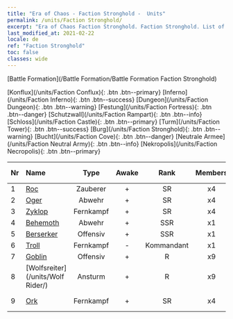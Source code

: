 ```yaml
---
title: "Era of Chaos - Faction Stronghold -  Units"
permalink: /units/Faction Stronghold/
excerpt: "Era of Chaos Faction Stronghold. Faction Stronghold. List of Faction in Era of Chaos"
last_modified_at: 2021-02-22
locale: de
ref: "Faction Stronghold"
toc: false
classes: wide
---
```

  [Battle Formation](/Battle Formation/Battle Formation Faction Stronghold)

 [Konflux](/units/Faction Conflux){: .btn .btn--primary} [Inferno](/units/Faction Inferno){: .btn .btn--success} [Dungeon](/units/Faction Dungeon){: .btn .btn--warning} [Festung](/units/Faction Fortress){: .btn .btn--danger} [Schutzwall](/units/Faction Rampart){: .btn .btn--info} [Schloss](/units/Faction Castle){: .btn .btn--primary} [Turm](/units/Faction Tower){: .btn .btn--success} [Burg](/units/Faction Stronghold){: .btn .btn--warning} [Bucht](/units/Faction Cove){: .btn .btn--danger} [Neutrale Armee](/units/Faction Neutral Army){: .btn .btn--info} [Nekropolis](/units/Faction Necropolis){: .btn .btn--primary} 

  | Nr |         Name        |   Type   | Awake |    Rank   |   Members     |  Stars  |  Attack  |     HP    | Awaken Name  |
  |:---|:--------------------|:--------:|:-----:|:---------:|:-------------:|:-------:|:--------:|:---------:|:-------------|
  | 1 | [Roc](/units/Roc/) | Zauberer | + | SR | x4 | <i class="fas fa-star"/><i class="fas fa-star"/> | 792.0 | 4978 |  Donnervogel  |
  | 2 | [Oger](/units/Ogre/) | Abwehr | + | SR | x4 | <i class="fas fa-star"/><i class="fas fa-star"/> | 107.6 | 2523 |  Ogermagier  |
  | 3 | [Zyklop](/units/Cyclops/) | Fernkampf | + | SR | x4 | <i class="fas fa-star"/><i class="fas fa-star"/> | 678.8 | 5091 |  Zyklopenkönig  |
  | 4 | [Behemoth](/units/Behemoth/) | Abwehr | + | SSR | x1 | <i class="fas fa-star"/><i class="fas fa-star"/><i class="fas fa-star"/> | 407.3 | 10182 |  Ur-Behemoth  |
  | 5 | [Berserker](/units/Berserker/) | Offensiv | + | SSR | x1 | <i class="fas fa-star"/><i class="fas fa-star"/><i class="fas fa-star"/> | 678.8 | 5317 |  Todesheuler  |
  | 6 | [Troll](/units/Troll/) | Fernkampf | - | Kommandant | x1 | <i class="fas fa-star"/><i class="fas fa-star"/><i class="fas fa-star"/> | 1018.3 | 9051 |   -   |
  | 7 | [Goblin](/units/Goblin/) | Offensiv | + | R | x9 | <i class="fas fa-star"/> | 82.7 | 761 |  Hobgoblin  |
  | 8 | [Wolfsreiter](/units/Wolf Rider/) | Ansturm | + | R | x9 | <i class="fas fa-star"/> | 72.8 | 860 |  Wolfskrieger  |
  | 9 | [Ork](/units/Orc/) | Fernkampf | + | SR | x4 | <i class="fas fa-star"/><i class="fas fa-star"/> | 82.7 | 662 |  Ork-Kommandant  |
